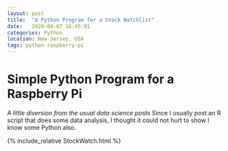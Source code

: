 ```yaml
---
layout: post
title:  "A Python Program for a Stock Watchlist"
date:   2020-04-07 16:45:01
categories: Python
location: New Jersey, USA
tags: python raspberry-pi
---
```

# Simple Python Program for a Raspberry Pi
_A little diversion from the usual data science posts_
Since I usually post an R script that does some data analysis, I thought it could not hurt to show I know some Python also. 

{% include_relative StockWatch.html %}
